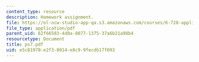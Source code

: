 ```yaml
---
content_type: resource
description: Homework assignment.
file: https://ol-ocw-studio-app-qa.s3.amazonaws.com/courses/6-728-applied-quantum-and-statistical-physics-fall-2006/e5c81978e2f30014e8c99fecdb17f093_ps7.pdf
file_type: application/pdf
parent_uid: 62f66503-4d0a-8077-1375-37a6b21a98b4
resourcetype: Document
title: ps7.pdf
uid: e5c81978-e2f3-0014-e8c9-9fecdb17f093
---
```

